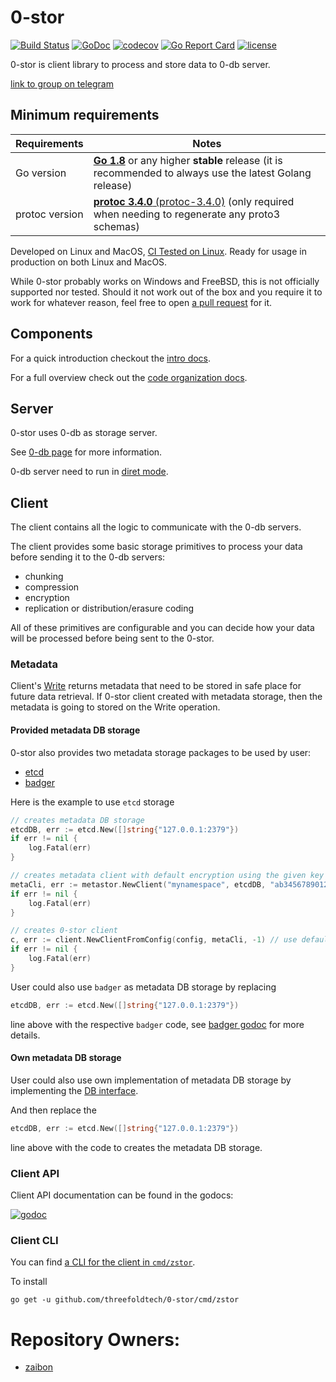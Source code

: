 # 0-stor

[![Build Status](https://travis-ci.com/threefoldtech/0-stor.svg?branch=master)](https://travis-ci.com/threefoldtech/0-stor) [![GoDoc](https://godoc.org/github.com/threefoldtech/0-stor?status.svg)](https://godoc.org/github.com/threefoldtech/0-stor) [![codecov](https://codecov.io/gh/threefoldtech/threefoldtech/branch/master/graph/badge.svg)](https://codecov.io/gh/threefoldtech/0-stor) [![Go Report Card](https://goreportcard.com/badge/github.com/threefoldtech/0-stor)](https://goreportcard.com/report/github.com/threefoldtech/0-stor) [![license](https://img.shields.io/github/license/threefoldtech/0-stor.svg)](https://github.com/threefoldtech/blob/master/LICENSE)

0-stor is client library to process and store data to 0-db server.

[link to group on telegram](https://t.me/joinchat/BrOCOUGHeT035il_qrwQ2A)

## Minimum requirements

| Requirements   | Notes                                                                                                                     |
| -------------- | ------------------------------------------------------------------------------------------------------------------------- |
| Go version     | [**Go 1.8**][min-release-go] or any higher **stable** release (it is recommended to always use the latest Golang release) |
| protoc version | [**protoc 3.4.0** (protoc-3.4.0)][min-release-protoc] (only required when needing to regenerate any proto3 schemas)       |


Developed on Linux and MacOS, [CI Tested on Linux][ci-tested-travis]. Ready for usage in production on both Linux and MacOS.

While 0-stor probably works on Windows and FreeBSD, this is not officially supported nor tested. Should it not work out of the box and you require it to work for whatever reason, feel free to open [a pull request](https://github.com/threefoldtech/0-stor/pulls) for it.

[min-release-go]: (https://github.com/golang/go/releases/tag/go1.8)
[min-release-etcd]: (https://github.com/coreos/etcd/releases/tag/v3.2.4)
[min-release-protoc]: (https://github.com/google/protobuf/releases/tag/v3.4.0)
[ci-tested-travis]: https://travis-ci.org/threefoldtech/0-stor

## Components

For a quick introduction checkout the [intro docs](/docs/intro.md).

For a full overview check out the [code organization docs](/docs/code_organization.md).

## Server

0-stor uses 0-db as storage server.

See [0-db page](https://github.com/rivine/0-db) for more information.

0-db server need to run in [diret mode](https://github.com/rivine/0-db#direct-key).


## Client

The client contains all the logic to communicate with the 0-db servers.

The client provides some basic storage primitives to process your data before sending it to the 0-db servers:
- chunking
- compression
- encryption
- replication or distribution/erasure coding

All of these primitives are configurable and you can decide how your data will be processed before being sent to the 0-stor.

### Metadata

Client's [Write](https://godoc.org/github.com/threefoldtech/0-stor/client#Client.Write) returns metadata that need to be stored in safe place for future data
retrieval.
If 0-stor client created with metadata storage, then the metadata is going to stored on the Write operation.

#### Provided metadata DB storage

0-stor also provides two metadata storage packages to be used by user:
- [etcd](https://godoc.org/github.com/threefoldtech/0-stor/client/metastor/db/etcd)
- [badger](https://godoc.org/github.com/threefoldtech/0-stor/client/metastor/db/badger)

Here is the example to use `etcd` storage
```go
// creates metadata DB storage
etcdDB, err := etcd.New([]string{"127.0.0.1:2379"})
if err != nil {
	log.Fatal(err)
}

// creates metadata client with default encryption using the given key as private key
metaCli, err := metastor.NewClient("mynamespace", etcdDB, "ab345678901234567890123456789012")
if err != nil {
	log.Fatal(err)
}

// creates 0-stor client
c, err := client.NewClientFromConfig(config, metaCli, -1) // use default job count
if err != nil {
	log.Fatal(err)
}
```

User could also use `badger` as metadata DB storage by replacing
```go
etcdDB, err := etcd.New([]string{"127.0.0.1:2379"})
```
line above with the respective `badger` code, see [badger godoc](https://godoc.org/github.com/threefoldtech/0-stor/client/metastor/db/badger) for more details.

#### Own metadata DB storage

User could also use own implementation of metadata DB storage by implementing
the [DB interface](https://godoc.org/github.com/threefoldtech/0-stor/client/metastor/db#DB).

And then replace the
```go
etcdDB, err := etcd.New([]string{"127.0.0.1:2379"})
```
line above with the code to creates the metadata DB storage.


### Client API

Client API documentation can be found in the godocs:

[![godoc](https://godoc.org/github.com/threefoldtech/0-stor/client?status.svg)](https://godoc.org/github.com/threefoldtech/0-stor/client)

### Client CLI

You can find [a CLI for the client in `cmd/zstor`](cmd/zstor/README.md).

To install
```
go get -u github.com/threefoldtech/0-stor/cmd/zstor
```


# Repository Owners:

* [zaibon](https://github.com/zaibon)